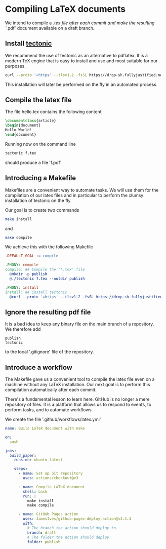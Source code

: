 # Compiling LaTeX documents

We intend to compile a *.tex file after each commit and make
the resulting '*.pdf' document available on a draft branch.

## Install [tectonic](https://tectonic-typesetting.github.io/en-US/)

We recommend the use of tectonic as an alternative to pdflatex.
It is a modern TeX engine that is easy to install and use and most suitable
for our purposes.

```bash
curl --proto '=https' --tlsv1.2 -fsSL https://drop-sh.fullyjustified.net | sh
````

This installation will later be performed on the fly in an automated process.

## Compile the latex file

The file hello.tex contains the following content

```latex
\documentclass{article}
\begin{document}
Hello World!
\end{document}
```

Running now on the command line

```bash
tectonic f.tex
```

should produce a file 'f.pdf'

## Introducing a Makefile

Makefiles are a convenient way to automate tasks. We will use them
for the compilation of our latex files and in particular
to perform the clumsy installation of tectonic on the fly.

Our goal is to create two commands

```bash
make install
```

and

```bash
make compile
```

We achieve this with the following Makefile

```makefile
.DEFAULT_GOAL := compile

.PHONY: compile
compile: ## Compile the '*.tex' file
  @mkdir -p publish
  @./tectonic f.tex --outdir publish

.PHONY: install
install: ## install tectonic
  @curl --proto '=https' --tlsv1.2 -fsSL https://drop-sh.fullyjustified.net | sh
```

## Ignore the resulting pdf file

It is a bad idea to keep any binary
file on the main branch of a repository. We therefore
add

```gitignore
publish
tectonic
```

to the local '.gitignore' file of the repository.

## Introduce a workflow

The Makefile gave us a convenient tool to compile the latex file
even on a machine without any LaTeX installation. Our next goal
is to perform this compilation automatically after each commit.

There's a fundamental lesson to learn here. GitHub is no longer
a mere repository of files. It is a platform that allows us to
respond to events, to perform tasks, and to automate workflows.

We create the file '.github/workflows/latex.yml'

```yaml
name: Build LaTeX document with make

on:
  push

jobs:
  build_paper:
    runs-on: ubuntu-latest

    steps:
      - name: Set up Git repository
        uses: actions/checkout@v3

      - name: Compile LaTeX document
        shell: bash
        run: |
          make install
          make compile

      - name: GitHub Pages action
        uses: JamesIves/github-pages-deploy-action@v4.4.3
        with:
          # The branch the action should deploy to.
          branch: draft
          # The folder the action should deploy.
          folder: publish
```
